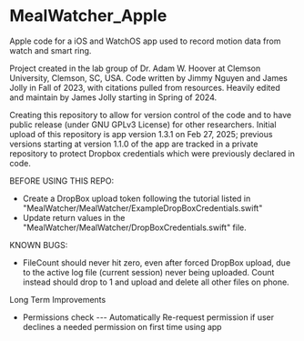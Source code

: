 # MealWatcher_Apple
Apple code for a iOS and WatchOS app used to record motion data from watch and smart ring.

Project created in the lab group of Dr. Adam W. Hoover 
    at Clemson University, Clemson, SC, USA.
Code written by Jimmy Nguyen and James Jolly in Fall of 2023,
    with citations pulled from resources.
Heavily edited and maintain by James Jolly starting in Spring of 2024.

Creating this repository to allow for version control of the code
and to have public release (under GNU GPLv3 License) for other researchers.
Initial upload of this repository is app version 1.3.1 on Feb 27, 2025;
previous versions starting at version 1.1.0 of the app 
are tracked in a private repository to protect Dropbox credentials 
which were previously declared in code. 


BEFORE USING THIS REPO:
- Create a DropBox upload token following the tutorial listed in 
"MealWatcher/MealWatcher/ExampleDropBoxCredentials.swift"
- Update return values in the "MealWatcher/MealWatcher/DropBoxCredentials.swift" file.



KNOWN BUGS:
- FileCount should never hit zero, even after forced DropBox upload,
due to the active log file (current session) never being uploaded.
Count instead should drop to 1 and upload and delete all other files on phone. 


Long Term Improvements
- Permissions check
--- Automatically Re-request permission if user declines a 
    needed permission on first time using app
